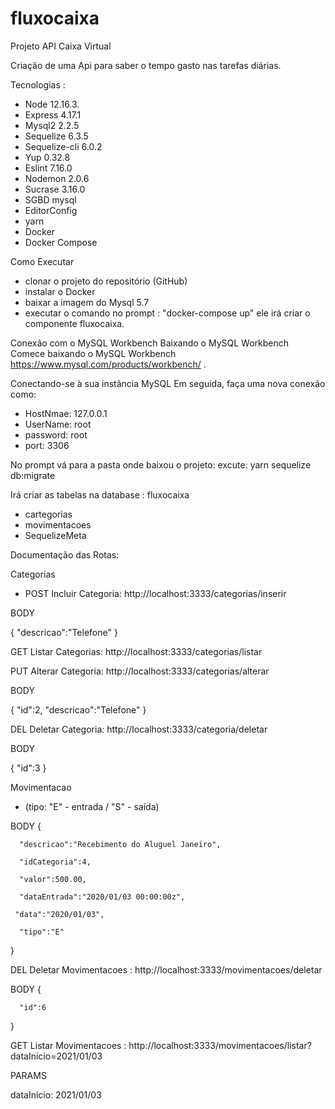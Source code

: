 # fluxocaixa
Projeto API Caixa Virtual

Criação de uma Api para saber o tempo gasto nas tarefas diárias.

Tecnologias :

*	Node 12.16.3.
*	Express 4.17.1
*	Mysql2 2.2.5
*	Sequelize 6.3.5
*	Sequelize-cli 6.0.2
*	Yup 0.32.8
*	Eslint 7.16.0
*	Nodemon 2.0.6
*	Sucrase 3.16.0
*	SGBD mysql
* EditorConfig
* yarn
* Docker
* Docker Compose

Como Executar
*	clonar o projeto do repositório (GitHub)
* instalar o Docker
* baixar a imagem do Mysql 5.7
* executar o comando no prompt : "docker-compose up"
  ele irá criar o componente fluxocaixa.

Conexão com o MySQL Workbench
Baixando o MySQL Workbench
Comece baixando o MySQL Workbench https://www.mysql.com/products/workbench/ .

Conectando-se à sua instância MySQL
Em seguida, faça uma nova conexão como:

* HostNmae: 127.0.0.1
* UserName: root
* password: root
* port: 3306

No prompt vá para a pasta onde baixou o projeto:
 excute: 
  yarn sequelize db:migrate 

Irá criar as tabelas na database : fluxocaixa
   * cartegorias
   * movimentacoes
   * SequelizeMeta

Documentação das Rotas:

 Categorias
  * POST Incluir Categoria: http://localhost:3333/categorias/inserir
  
  BODY
  
  {
      "descricao":"Telefone"
  }

GET Listar Categorias:  http://localhost:3333/categorias/listar

PUT Alterar Categoria:  http://localhost:3333/categorias/alterar
  
  BODY 
  
  {
     "id":2,
      "descricao":"Telefone"
  }

DEL Deletar Categoria:   http://localhost:3333/categoria/deletar

BODY 

{
      "id":3
  }

Movimentacao
  * (tipo: "E" - entrada / "S" - saída)
  
  BODY 
  {
  
      "descricao":"Recebimento do Aluguel Janeiro",
      
      "idCategoria":4,
      
      "valor":500.00,
      
      "dataEntrada":"2020/01/03 00:00:00z",
      
     "data":"2020/01/03",
     
      "tipo":"E"
      
  }

DEL Deletar Movimentacoes :  http://localhost:3333/movimentacoes/deletar
  
  BODY
  {
  
      "id":6
      
  }

GET Listar Movimentacoes :  http://localhost:3333/movimentacoes/listar?dataInicio=2021/01/03
  
  PARAMS
  
  dataInicio: 2021/01/03
 


   

